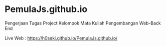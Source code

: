 # PemulaJs.github.io

Pengerjaan Tugas Project Kelompok Mata Kuliah Pengembangan Web-Back End

Live Web :
https://h0seki.github.io/PemulaJs.github.io/
